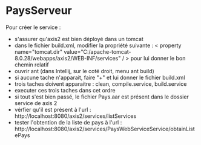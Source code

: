 # PaysServeur
Pour créer le service :
- s'assurer qu'axis2 est bien déployé dans un tomcat
- dans le fichier build.xml, modifier la propriété suivante :
  < property name="tomcat.dir" value="C:/apache-tomcat-8.0.28/webapps/axis2/WEB-INF/services" / >
  pour lui donner le bon chemin relatif
- ouvrir ant (dans Intellij, sur le coté droit, menu ant build)
- si aucune tache n'apparait, faire "+" et lui donner le fichier build.xml
- trois taches doivent apparaitre : clean, compile.service, build.service
- executer ces trois taches dans cet ordre
- si tout s'est bien passé, le fichier Pays.aar est présent dans le dossier service de axis 2
- vérfier qu'il est présent à l'url : http://localhost:8080/axis2/services/listServices
- tester l'obtention de la liste de pays à l'url : http://localhost:8080/axis2/services/PaysWebServiceService/obtainListePays
